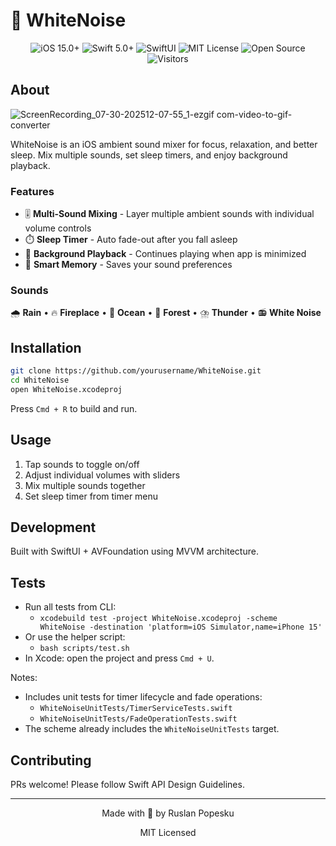 # 🎵 WhiteNoise

<div align="center">
  <img src="https://img.shields.io/badge/iOS-15.0+-000000?style=flat-square&logo=apple&logoColor=white" alt="iOS 15.0+">
  <img src="https://img.shields.io/badge/Swift-5.0+-FA7343?style=flat-square&logo=swift&logoColor=white" alt="Swift 5.0+">
  <img src="https://img.shields.io/badge/SwiftUI-blue?style=flat-square&logo=swift&logoColor=white" alt="SwiftUI">
  <img src="https://img.shields.io/badge/License-MIT-green.svg?style=flat-square" alt="MIT License">
  <img src="https://img.shields.io/badge/Open%20Source-❤️-red?style=flat-square" alt="Open Source">
  <br>
  <img src="https://visitor-badge.laobi.icu/badge?page_id=ruslanpopesku.whitenoise" alt="Visitors">
</div>

## About

![ScreenRecording_07-30-202512-07-55_1-ezgif com-video-to-gif-converter](https://github.com/user-attachments/assets/114063c8-1fe3-478c-b676-247698841ed7)

WhiteNoise is an iOS ambient sound mixer for focus, relaxation, and better sleep. Mix multiple sounds, set sleep timers, and enjoy background playback.

### Features

- 🎚️ **Multi-Sound Mixing** - Layer multiple ambient sounds with individual volume controls
- ⏱️ **Sleep Timer** - Auto fade-out after you fall asleep
- 🌙 **Background Playback** - Continues playing when app is minimized
- 💾 **Smart Memory** - Saves your sound preferences

### Sounds

🌧️ **Rain** • 🔥 **Fireplace** • 🌊 **Ocean** • 🌲 **Forest** • ⛈️ **Thunder** • 📻 **White Noise**

## Installation

```bash
git clone https://github.com/yourusername/WhiteNoise.git
cd WhiteNoise
open WhiteNoise.xcodeproj
```

Press `Cmd + R` to build and run.

## Usage

1. Tap sounds to toggle on/off
2. Adjust individual volumes with sliders
3. Mix multiple sounds together
4. Set sleep timer from timer menu

## Development

Built with SwiftUI + AVFoundation using MVVM architecture.

## Tests

- Run all tests from CLI:
  - `xcodebuild test -project WhiteNoise.xcodeproj -scheme WhiteNoise -destination 'platform=iOS Simulator,name=iPhone 15'`
- Or use the helper script:
  - `bash scripts/test.sh`
- In Xcode: open the project and press `Cmd + U`.

Notes:
- Includes unit tests for timer lifecycle and fade operations:
  - `WhiteNoiseUnitTests/TimerServiceTests.swift`
  - `WhiteNoiseUnitTests/FadeOperationTests.swift`
- The scheme already includes the `WhiteNoiseUnitTests` target.

## Contributing

PRs welcome! Please follow Swift API Design Guidelines.

---

<div align="center">
  <p>Made with 🎵 by Ruslan Popesku</p>
  <p>MIT Licensed</p>
</div>
